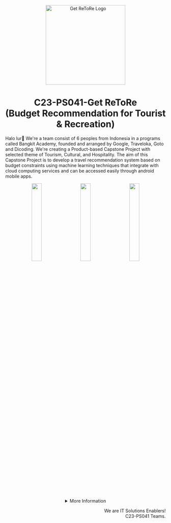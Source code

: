 <p align="center"><img src="https://github.com/Get-ReToRe/.github/assets/90306866/111bfa6c-eb47-4740-96d3-5f93dadd7714.png" alt="Get ReToRe Logo" width="250px"></p>
<h1 align="center"> C23-PS041-Get ReToRe <br> (Budget Recommendation for Tourist & Recreation) </h1>

Halo lur👋 We're a team consist of 6 peoples from Indonesia in a programs called Bangkit Academy, founded and arranged by Google, Traveloka, Goto and Dicoding. We're creating a Product-based Capstone Project with selected theme of Tourism, Cultural, and Hospitality. The aim of this Capstone Project is to develop a travel recommendation system based on budget constraints using machine learning techniques that integrate with cloud computing services and can be accessed easily through android mobile apps.

<p align="center">
	<img src="https://github.com/Get-ReToRe/.github/assets/90306866/3942b4d7-7911-478c-98ed-dd430744d9a5" width="25%"> &nbsp; &nbsp; &nbsp;
	<img src="https://github.com/Get-ReToRe/.github/assets/90306866/ffaea579-6763-4977-ab3d-70aed8330a3b" width="25%"> &nbsp; &nbsp; &nbsp;
	<img src="https://github.com/Get-ReToRe/.github/assets/90306866/ca913fc2-b3ac-4859-818b-5c3ca09965f6" width="25%">
</p>

<details>
   <summary align="center">More Information</summary>

## Our Teams
Our team consist of 3 distinct division, with each with its own set of responsibilities. The Machine Learning Division focuses on creating ML models to enhance the optimization and presentation of travel recommendations. The Mobile Development Division focuses on designing an application interface where the user can interact. Finally, the Cloud Computing Division is responsible for developing an API that facilitates data transfer and connects the Machine Learning Division to the Mobile Development Division


### Machine Learning Division
| Bangkit ID | Name | Social Media |
|:----------:|:----:|--------------|
|M340DSX0121|Muhammad Fikrussyifa Kemal Fasya|[LinkedIn](https://www.linkedin.com/in/fkrssyf)  [Github](https://github.com/fkrssyf) |
|M340DSX3643|Aldin Wildan Razaqa|[LinkedIn](https://www.linkedin.com/)  [Github](https://github.com/) |
|M185DKX4196|Helmy Fachreza Himawan|[LinkedIn](https://www.linkedin.com/)  [Github](https://github.com/) |


 ### Cloud Computing Division
| Bangkit ID | Name | Social Media |
|:----------:|:----:|--------------|
|C169DSX0926|Adam Yogisyah Putra|[LinkedIn](https://www.linkedin.com/)  [Github](https://github.com/)  |
|C185DKX4225|Muhammad Tatmainnul Quluub|[LinkedIn](https://www.linkedin.com/in/muhammad-tatma-542120200/)  [Github](https://github.com/MuhammadTatma)  |

### Mobile Development Division
| Bangkit ID | Name | Social Media |
|:----------:|:----:|--------------|
|A185DSX3048|Muhammad Risto Abrar|[LinkedIn](https://www.linkedin.com/in/muhammad-risto-649536210/)  [Github](https://github.com/) |

## Repository
  
### Machine Learning
• [Repo-ML](https://github.com/Get-ReToRe/ML-Repo)

### Cloud Computing
• [Get ReToRe-API](https://github.com/Get-ReToRe/Get-ReToRe-API)

### Mobile Development
• [Repo-MD](https://github.com/Get-ReToRe/MD-Repo)
  
</details>

<p align="right"> We are IT Solutions Enablers! <br> C23-PS041 Teams. </p>
